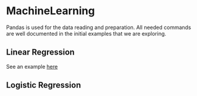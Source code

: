 # MachineLearning

Pandas is used for the data reading and preparation. All needed commands are well documented in the initial examples that we are exploring.

## Linear Regression
See an example [here](6205A1Q1Start_up.ipynb)

## Logistic Regression
